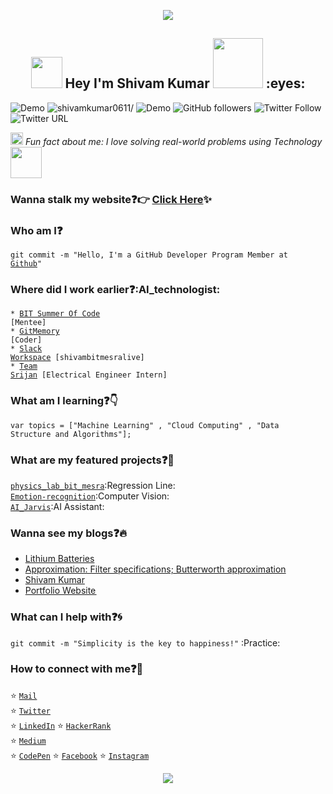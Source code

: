 <p align="center">
  <img src="https://github.com/shivamkumar0611/shivamkumar0611/blob/master/tenor%20(1).gif">
</p>
<h2 align="center"><img src="https://media.giphy.com/media/hvRJCLFzcasrR4ia7z/giphy.gif" width="50"> Hey I'm Shivam Kumar <img src="https://i.pinimg.com/originals/8a/a4/59/8aa4595fb24b6ed585dddac4622b2445.gif" width="80"> :eyes: </h2>
<p align="left"> <img alt="Demo" src="https://img.shields.io/badge/Linkedin-1780%20Follwers-red" /> <img src=https://komarev.com/ghpvc/?username=shivamkumar0611 alt=shivamkumar0611/> <img alt="Demo" src="https://img.shields.io/badge/Instagram-1874%20Followers-blue" /> <img alt="GitHub followers" src="https://img.shields.io/github/followers/shivamkumar0611?style=social"> <img alt="Twitter Follow" src="https://img.shields.io/twitter/follow/exorcist_shivam?label=Followers"> <img alt="Twitter URL" src="https://img.shields.io/twitter/url?color=red&label=shivamkumar0611&logo=Linkedin&style=flat-square&url=https%3A%2F%2Fwww.linkedin.com%2Fin%2Fshivamkumar0611%2F">
  
  <img src="https://media.giphy.com/media/l4FGDXzlX3p5U9zJS/giphy.gif" width="20"> *Fun fact about me: I love solving real-world problems using Technology* <img src="https://ayfaatechnology.com/wp-content/themes/ayfaa-theme/ayfaa/images/home.gif" width="50">
  
  
### Wanna stalk my website:question::point_right: [Click Here](https://shivamkumar0611.github.io/):sparkles:

### Who am I:question: 
<code>git commit -m "Hello, I'm a GitHub Developer Program Member at [Github](https://www.github.com/)"</code>

### Where did I work earlier:question::AI_technologist:
<code>* [BIT Summer Of Code](https://bitsoc.github.io/) [Mentee]</code>  
<code>* [GitMemory](https://www.gitmemory.com/shivamkumar0611) [Coder]</code>      
<code>* [Slack Workspace](https://join.slack.com/t/shivambitmesralive/signup?x=x-p1489045428502-1481035866583-1519622352624) [shivambitmesralive]</code>           
<code>* [Team Srijan](https://www.linkedin.com/in/teamsrijan/?originalSubdomain=in) [Electrical Engineer Intern]</code> 
  
### What am I learning:question::point_down:	
<code>var topics = ["Machine Learning" , "Cloud Computing" , "Data Structure and Algorithms"];</code>

### What are my featured projects:question::rocket:
<code>[physics_lab_bit_mesra](https://github.com/shivamkumar0611/physics_lab_bit_mesra)</code>:Regression Line:     
<code>[Emotion-recognition](https://github.com/shivamkumar0611/Emotion-recognition)</code>:Computer Vision:  
<code>[AI_Jarvis](https://github.com/shivamkumar0611/AI_Jarvis)</code>:AI Assistant:     

### Wanna see my blogs:question::fire:
<!-- BLOG-POST-LIST:START -->
- [Lithium Batteries](https://medium.com/lithium-batteries/lithium-batteries)
- [Approximation: Filter specifications; Butterworth approximation](https://kumar-shivam0611.medium.com/approximation-butterworth-approximation)
- [Shivam Kumar](https://kumar-shivam0611.medium.com/)
- [Portfolio Website ](https://github.com/shivamkumar0611/shivamkumar0611.github.io)
<!-- BLOG-POST-LIST:END -->

### What can I help with:question::cyclone:
<code>git commit -m "Simplicity is the key to happiness!"</code> :Practice:

### How to connect with me:question::email:
:star: <code>[Mail](mailto:kumar.shivam0611@gmail.com)</code>    
:star: <code>[Twitter](https://twitter.com/exorcist_shivam)</code>  
:star: <code>[LinkedIn](https://www.linkedin.com/in/shivamkumar0611/)</code>
:star: <code>[HackerRank](https://www.hackerrank.com/kumar_shivam0611)</code>  
:star: <code>[Medium](https://medium.com/@kumar-shivam0611)</code>  
:star: <code>[CodePen](https://codepen.io/shivamkumar0611)</code>
:star: <code>[Facebook](https://www.facebook.com/profile.php?id=100040223462085)</code>
:star: <code>[Instagram](https://www.instagram.com/exorcist_shivam/)</code>
<p align="center">
  <img src="https://img.shields.io/badge/Made%20with%20%E2%9D%A4%EF%B8%8F%20by-Shivam%20Kumar-red">
</p>
